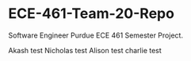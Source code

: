 # ECE-461-Team-20-Repo
Software Engineer Purdue ECE 461 Semester Project.

Akash test
Nicholas test
Alison test
charlie test
